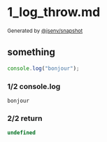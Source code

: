# 1_log_throw.md

<sub>
  Generated by <a href="https://github.com/jsenv/core/tree/main/packages/independent/snapshot">@jsenv/snapshot</a>
</sub>

## something

```js
console.log("bonjour");
```

### 1/2 console.log

```console
bonjour
```

### 2/2 return

```js
undefined
```